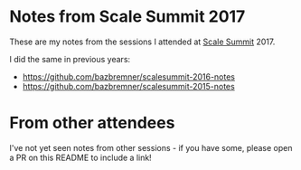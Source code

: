 # Notes from Scale Summit 2017

These are my notes from the sessions I attended
at [Scale Summit](http://www.scalesummit.org) 2017.

I did the same in previous years:

- https://github.com/bazbremner/scalesummit-2016-notes
- https://github.com/bazbremner/scalesummit-2015-notes

# From other attendees

I've not yet seen notes from other sessions - if you have some, please
open a PR on this README to include a link!
